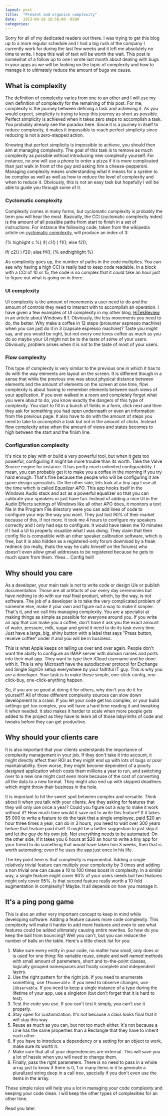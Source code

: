 ```yaml
---
layout: post
title:  "Prevent and organize complexity"
date:   2013-09-28 18:56:00 -0500
categories:
---
```


Sorry for all of my dedicated readers out there. I was trying to get this blog up to a more regular schedule and I had a big rush at the company I currently work for during the last few weeks and it left me absolutely no time to write. I hope this wall of text will be worth the wait. This post is somewhat of a follow up to one I wrote last month about dealing with bugs in your apps as we will be looking on the topic of complexity and how to manage it to ultimately reduce the amount of bugs we cause.

## What is complexity

The definition of complexity varies from one to an other and I will use my own definition of complexity for the remaining of this post. For me, complexity is the journey between defining a task and achieving it. As you would expect, simplicity is trying to keep this journey as short as possible. Perfect simplicity is achieved when it takes zero steps to accomplish a task. You probably already see the paradox here. Since it is a journey in itself to reduce complexity, it makes it impossible to reach perfect simplicity since reducing is not a zero-stepped action.

Knowing that perfect simplicity is impossible to achieve, you should then aim at managing complexity. The goal of this task is to remove as much complexity as possible without introducing new complexity yourself. For instance, no one will use a phone to order a pizza if it is more complicated than just walk in front of the guy and asking him a cheese-pepperoni. Managing complexity means understanding what it means for a system to be complex as well as well as how to reduce the level of complexity and when to reduce it. Obviously, this is not an easy task but hopefully I will be able to guide you through some of it.

### Cyclomatic complexity

Complexity comes in many forms, but cyclomatic complexity is probably the term you will hear the most. Basically, the CCI (cyclomatic complexity index) is the amount of all possible paths from start to finish in a set of instructions. For instance the following code, taken from the wikipedia article on [cyclomatic complexity](http://en.wikipedia.org/wiki/Cyclomatic_complexity), will produce an index of 3:

{% highlight c %}
if( c1() )
    f1();
else
    f2();

if( c2() )
    f3();
else
    f4();
{% endhighlight %}
   
As complexity goes up, the number of paths in the code multiplies. You can see why having a high CCI is really bad to keep code readable. In a block with a CCI of 10 or 15, the code is so complex that it could take an hour just to figure out what is going on in there.

### UI complexity

UI complexity is the amount of movements a user need to do and the amount of controls they need to interact with to accomplish an operation. I have given a few examples of UI complexity in my other blog, [HiTekReview](http://hitekreview.wordpress.com/2013/06/28/windows-8-1-the-old-new-stufd/) in an article about Windows 8.1. Obviously, the less movements you need to do, the better. Why make a coffee in 12 steps (prosumer espresso machine) when you can just do it in 3 (capsule espresso machine)? Taste you might say, and you would be right, but not every one loves coffee as much as you do so maybe your UI might not be to the taste of some of your users. Obviously, problem arises when it is not to the taste of most of your users.

### Flow complexity

This type of complexity is very similar to the previous one in which it has to do with the way elements are layout on the screen. It is different though in a sense that while the previous one was about physical distance between elements and the amount of elements on the screen at one time, flow complexity is about having to remember elements between each views of your application. If you ever walked in a room and completely forgot what you were about to do, you know exactly the dangers of this type of complexity. You start to fill in a bunch of fields in a form, click next and then they ask for something you had open underneath or even an information from the previous page. It also have to do with the amount of steps you need to take to accomplish a task but not in the amount of clicks. Instead flow complexity arise when the amount of views and states becomes to high between the start and the finish line.

### Configuration complexity

It's nice to play with or build a very powerful tool, but when it gets too powerful, configuring it might be more trouble than its worth. Take the Valve Source engine for instance. It has pretty much unlimited configurability. I mean, you can probably get it to make you a coffee in the morning if you try hard enough. That's fine because the people who will be configuring it are game design specialists. On the other side, lets look at a tiny app I use all the time which is called *Equalizer APO*. This app hooks itself in the Windows Audio stack and act as a powerful equalizer so that you can calibrate your speakers or just have fun. Instead of adding a nice UI in the Audio Effects settings of Windows like all other APO does, it monitors a text file in the Program File directory were you can add lines of code to configure your eqs the way you want. They just lost 90% of their market because of this, if not more. It took me 4 hours to configure my speakers correctly and I only had eqs to configure. It would have taken me 10 minutes if I had a UI to properly visualize what I was doing. They claim that their config file is compatible with an other speaker calibration software, which is free, but it is also hidden as a registered-only forum download by a freak redneck (no really, thats the way he calls himself on the forums) who doesn't even allow gmail addresses to be registered because he gets to much spam from them. Yikes... Config hell!

## Why should you care

As a developer, your main task is not to write code or design UIs or publish documentation. Those are all artifacts of our every day ceremonies but have nothing to do with our real final product, which, by the way, is not software. The job of a developer is to take the very complicated problem of someone else, make it your own and figure out a way to make it simpler. That's it, and we call this managing complexity. You are a specialist at making things as simple as possible for everyone around you. If you write an app that can make you a coffee, don't have it ask you the exact amount of water, pressure, milk, sugar and grind it need to do its task every time. Just have a large, big, shiny button with a label that says "Press button, receive coffee" under it and you will be in business.

This is what Apple keeps on telling us over and over again. People don't want the ability to configure an IMAP server with domain names and ports into their mail app. They want to type their iCloud username and be done with it. This is why Microsoft have the autodiscover protocol for Exchange and Single SignOn setup everywhere by your faithful IT guy. This is why you are a developer. Your task is to make these simple, one-click-config, one-click-buy, one-click-anything happen.

So, if you are so good at doing it for others, why don't you do it for yourself? All of those different complexity sources can slow down development to a crawl. If you let your code get too complex, or your build settings get too complex, you will have a hard time reading it and tweaking it when needed. It also makes it harder to scale when more people gets added to the project as they have to learn all of those labyrinths of code and tweaks before they can get productive.

## Why should your clients care

It is also important that your clients understands the importance of complexity management in your job. If they don't take it into account, it might directly affect their ROI as they might end up with lots of bugs or poor maintainability. Even worse, they might become dependent of a poorly designed application which costs them millions a year to run, and switching over to a new one might cost even more because of the cost of converting all the data to a new format. They might also end up with skipped deadlines which might throw their business in the hole.

It is important to hit the sweet spot between complex and versatile. Think about it when you talk with your clients. Are they asking for features that they will only use once a year? Could you figure out a way to make it work without it? How much time would it save not to write this feature? If it takes $5 000 to write a feature to do the task that a single employee, paid $20 an hour three times a year, can do in 3 hours, you need to wait over 300 years before that feature paid itself. It might be a better suggestion to just skip it and let the guy do his own job. Not everything needs to be automated. On the other side, if it takes you 6 hours at $20 an hour to write a tiny app for your friend to do something that would have taken him 3 weeks, then that is worth automating; even if he uses the app just once in his life.

The key point here is that complexity is exponential. Adding a single relatively trivial feature can multiply your complexity by 3 times and adding a non trivial one can cause a 10 to 100 times boost in complexity. In a similar way, a single feature might cover 90% of your users needs but two features might only cover 95%. Is that second feature really worth a 10 fold augmentation in complexity? Maybe. It all depends on how you manage it.

## It's a ping pong game

This is also an other very important concept to keep in mind while developing software. Adding a feature causes more code complexity. This complexity will make it harder to add more features and even to see what features could be added ultimately causing entire rewrites. So how do you keep the ball from bouncing? Well you can't, but you can reduce the number of balls on the table. Here's a little check list for you:

1. Make sure every entity in your code, no matter how small, only does or is used for one thing: No variable reuse, simple and well named methods with small amount of parameters, short and to-the-point classes, logically grouped namespaces and finally complete and independent layers.
2. Use the right pattern for the right job. If you need to enumerate something, use `IEnumerable`. If you need to observe changes, use `IObservable`. If you need to keep a single instance of a type during the lifetime of your app, use a singleton (but don't forget that it is hard to test).
3. Test the code you use. If you can't test it simply, you can't use it properly.
4. Stay open for customization. It's not because a class looks final that it will stay this way.
5. Reuse as much as you can, but not too much either. It's not because a Line has the same properties than a Rectangle that they have to inherit each other.
6. If you have to introduce a dependency or a setting for an object to work, make sure its worth it.
7. Make sure that all of your dependencies are external. This will save you a lot of hassle when you will need to change them.
8. Finally, pass the right parameters. There is no need to pass in a whole array just to know if there is 0, 1 or many items in it to generate a pluralized string deep in a call tree, specially if you don't even use the items in the array.

These simple rules will help you a lot in managing your code complexity and keeping your code clean. I will keep the other types of complexities for an other time.

Read you later.